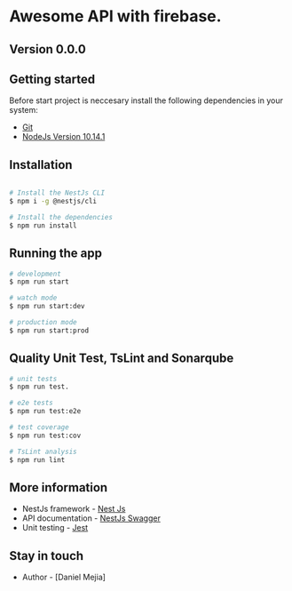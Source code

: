 # Awesome API with firebase.

## Version 0.0.0

## Getting started

Before start project is neccesary install the following dependencies in your system:

* [Git](https://git-scm.com/)
* [NodeJs Version 10.14.1](https://nodejs.org)

## Installation
```bash

# Install the NestJs CLI
$ npm i -g @nestjs/cli

# Install the dependencies
$ npm run install
```

## Running the app

```bash
# development
$ npm run start

# watch mode
$ npm run start:dev

# production mode
$ npm run start:prod
```

## Quality Unit Test, TsLint and Sonarqube

```bash
# unit tests
$ npm run test.

# e2e tests
$ npm run test:e2e

# test coverage
$ npm run test:cov

# TsLint analysis
$ npm run lint
```

## More information
- NestJs framework - [Nest Js](https://docs.nestjs.com/)
- API documentation - [NestJs Swagger](https://docs.nestjs.com/recipes/swagger)
- Unit testing - [Jest](https://jestjs.io/)

## Stay in touch

- Author - [Daniel Mejia]
